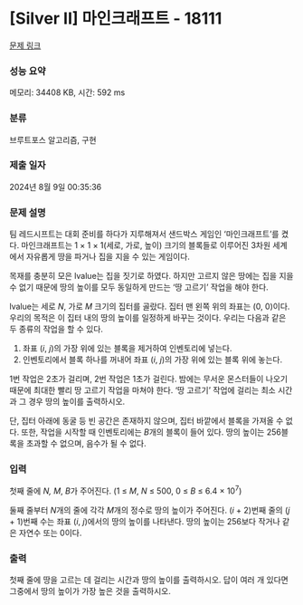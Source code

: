 # [Silver II] 마인크래프트 - 18111 

[문제 링크](https://www.acmicpc.net/problem/18111) 

### 성능 요약

메모리: 34408 KB, 시간: 592 ms

### 분류

브루트포스 알고리즘, 구현

### 제출 일자

2024년 8월 9일 00:35:36

### 문제 설명

<p style="user-select: auto !important;">팀 레드시프트는 대회 준비를 하다가 지루해져서 샌드박스 게임인 ‘마인크래프트’를 켰다. 마인크래프트는 1 × 1 × 1(세로, 가로, 높이) 크기의 블록들로 이루어진 3차원 세계에서 자유롭게 땅을 파거나 집을 지을 수 있는 게임이다.</p>

<p style="user-select: auto !important;">목재를 충분히 모은 lvalue는 집을 짓기로 하였다. 하지만 고르지 않은 땅에는 집을 지을 수 없기 때문에 땅의 높이를 모두 동일하게 만드는 ‘땅 고르기’ 작업을 해야 한다.</p>

<p style="user-select: auto !important;">lvalue는 세로 <em style="user-select: auto !important;">N</em>, 가로 <em style="user-select: auto !important;">M</em> 크기의 집터를 골랐다. 집터 맨 왼쪽 위의 좌표는 (0, 0)이다. 우리의 목적은 이 집터 내의 땅의 높이를 일정하게 바꾸는 것이다. 우리는 다음과 같은 두 종류의 작업을 할 수 있다.</p>

<ol style="user-select: auto !important;">
	<li style="user-select: auto !important;">좌표 (<em style="user-select: auto !important;">i</em>, <em style="user-select: auto !important;">j</em>)의 가장 위에 있는 블록을 제거하여 인벤토리에 넣는다.</li>
	<li style="user-select: auto !important;">인벤토리에서 블록 하나를 꺼내어 좌표 (<em style="user-select: auto !important;">i</em>, <em style="user-select: auto !important;">j</em>)의 가장 위에 있는 블록 위에 놓는다.</li>
</ol>

<p style="user-select: auto !important;">1번 작업은 2초가 걸리며, 2번 작업은 1초가 걸린다. 밤에는 무서운 몬스터들이 나오기 때문에 최대한 빨리 땅 고르기 작업을 마쳐야 한다. ‘땅 고르기’ 작업에 걸리는 최소 시간과 그 경우 땅의 높이를 출력하시오.</p>

<p style="user-select: auto !important;">단, 집터 아래에 동굴 등 빈 공간은 존재하지 않으며, 집터 바깥에서 블록을 가져올 수 없다. 또한, 작업을 시작할 때 인벤토리에는 <em style="user-select: auto !important;">B</em>개의 블록이 들어 있다. 땅의 높이는 256블록을 초과할 수 없으며, 음수가 될 수 없다.</p>

### 입력 

 <p style="user-select: auto !important;">첫째 줄에 <i style="user-select: auto !important;">N, M</i>, <em style="user-select: auto !important;">B</em>가 주어진다. (1 ≤ <em style="user-select: auto !important;">M</em>, <em style="user-select: auto !important;">N</em> ≤ 500, 0 ≤ <em style="user-select: auto !important;">B</em> ≤ 6.4 × 10<sup style="user-select: auto !important;">7</sup>)</p>

<p style="user-select: auto !important;">둘째 줄부터 <i style="user-select: auto !important;">N</i>개의 줄에 각각 <i style="user-select: auto !important;">M</i>개의 정수로 땅의 높이가 주어진다. (<em style="user-select: auto !important;">i </em>+ 2)번째 줄의 (<em style="user-select: auto !important;">j </em>+ 1)번째 수는 좌표 (<em style="user-select: auto !important;">i</em>,<em style="user-select: auto !important;"> j</em>)에서의 땅의 높이를 나타낸다. 땅의 높이는 256보다 작거나 같은 자연수 또는 0이다.</p>

### 출력 

 <p style="user-select: auto !important;">첫째 줄에 땅을 고르는 데 걸리는 시간과 땅의 높이를 출력하시오. 답이 여러 개 있다면 그중에서 땅의 높이가 가장 높은 것을 출력하시오.</p>

